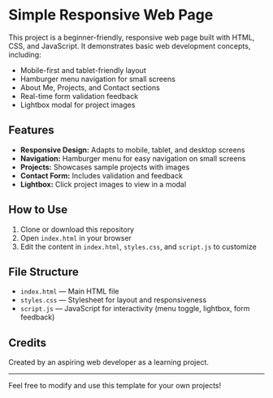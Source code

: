 # Simple Responsive Web Page

This project is a beginner-friendly, responsive web page built with HTML, CSS, and JavaScript. It demonstrates basic web development concepts, including:

- Mobile-first and tablet-friendly layout
- Hamburger menu navigation for small screens
- About Me, Projects, and Contact sections
- Real-time form validation feedback
- Lightbox modal for project images

## Features
- **Responsive Design:** Adapts to mobile, tablet, and desktop screens
- **Navigation:** Hamburger menu for easy navigation on small screens
- **Projects:** Showcases sample projects with images
- **Contact Form:** Includes validation and feedback
- **Lightbox:** Click project images to view in a modal

## How to Use
1. Clone or download this repository
2. Open `index.html` in your browser
3. Edit the content in `index.html`, `styles.css`, and `script.js` to customize

## File Structure
- `index.html` — Main HTML file
- `styles.css` — Stylesheet for layout and responsiveness
- `script.js` — JavaScript for interactivity (menu toggle, lightbox, form feedback)

## Credits
Created by an aspiring web developer as a learning project.

---
Feel free to modify and use this template for your own projects!
